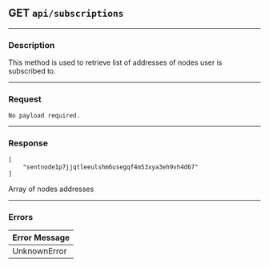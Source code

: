 ## GET `api/subscriptions`

---

### Description

This method is used to retrieve list of addresses of nodes user is subscribed to.

---

### Request


```
No payload required.
```

---

### Response

```
[
    "sentnode1p7jjqtleeulshm6usegqf4m53xya3eh9vh4d67"
]

```

Array of nodes addresses                            


---

### Errors

| Error Message                   |
|---------------------------------|
| UnknownError                    |
